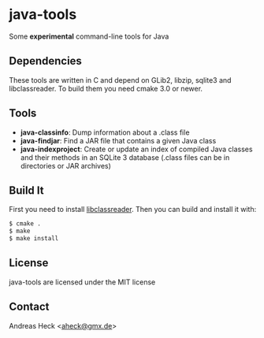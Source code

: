 # java-tools #

Some __experimental__ command-line tools for Java

## Dependencies ##

These tools are written in C and depend on GLib2, libzip, sqlite3 and
libclassreader. To build them you need cmake 3.0 or newer.

## Tools ##

- __java-classinfo__: Dump information about a .class file
- __java-findjar__: Find a JAR file that contains a given Java class
- __java-indexproject__: Create or update an index of compiled Java classes
    and their methods in an SQLite 3 database (.class files can be in
    directories or JAR archives)

## Build It ##

First you need to install
[libclassreader](https://github.com/aheck/libclassreader). Then you can build
and install it with:

```bash
$ cmake .
$ make
$ make install
```

## License ##

java-tools are licensed under the MIT license

## Contact ##

Andreas Heck <<aheck@gmx.de>>
